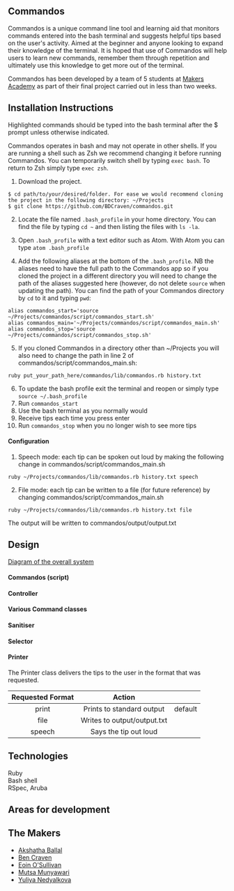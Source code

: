 Commandos
---

Commandos is a unique command line tool and learning aid that monitors commands entered into the bash terminal and suggests helpful tips based on the user's activity. Aimed at the beginner and anyone looking to expand their knowledge of the terminal. It is hoped that use of Commandos will help users to learn new commands, remember them through repetition and ultimately use this knowledge to get more out of the terminal.

Commandos has been developed by a team of 5 students  at [Makers Academy](http://www.makersacademy.com/) as part of their final project carried out in less than two weeks.


Installation Instructions
---
Highlighted commands should be typed into the bash terminal after the $ prompt unless otherwise indicated.

Commandos operates in bash and may not operate in other shells. If you are running a shell such as Zsh we recommend changing it before running Commandos. You can temporarily switch shell by typing `exec bash`. To return to Zsh simply type `exec zsh`.

1. Download the project.
```
$ cd path/to/your/desired/folder. For ease we would recommend cloning
the project in the following directory: ~/Projects
$ git clone https://github.com/BDCraven/commandos.git
```
2. Locate the file named `.bash_profile` in your home directory. You can find the file by typing `cd ~` and then listing the files with `ls -la`.

3. Open `.bash_profile` with a text editor such as Atom. With Atom you can type `atom .bash_profile`

4. Add the following aliases at the bottom of the `.bash_profile`. NB the aliases need to have the full path to the Commandos app so if you cloned the project in a different directory you will need to change the path of the aliases suggested here (however, do not delete `source` when updating the path). You can find the path of your Commandos directory by `cd` to it and typing `pwd`:

```
alias commandos_start='source ~/Projects/commandos/script/commandos_start.sh'
alias commandos_main='~/Projects/commandos/script/commandos_main.sh'
alias commandos_stop='source ~/Projects/commandos/script/commandos_stop.sh'
```
5. If you cloned Commandos in a directory other than ~/Projects you will also need to change the path in line 2 of commandos/script/commandos_main.sh:
```
ruby put_your_path_here/commandos/lib/commandos.rb history.txt
```
6. To update the bash profile exit the terminal and reopen or simply type `source ~/.bash_profile`
7. Run `commandos_start`
8. Use the bash terminal as you normally would  
9. Receive tips each time you press enter
10. Run `commandos_stop` when you no longer wish to see more tips


#### Configuration

1. Speech mode: each tip can be spoken out loud by making the following change in commandos/script/commandos_main.sh
```
ruby ~/Projects/commandos/lib/commandos.rb history.txt speech
```
2. File mode: each tip can be written to a file (for future reference) by changing commandos/script/commandos_main.sh
```
ruby ~/Projects/commandos/lib/commandos.rb history.txt file
```
The output will be written to commandos/output/output.txt


Design
---

[Diagram of the overall system]()

#### Commandos (script)

#### Controller

#### Various Command classes

#### Sanitiser

#### Selector

#### Printer

The Printer class delivers the tips to the user in the format that was requested.

| Requested Format |            Action           |         |
|:----------------:|:---------------------------:|:-------:|
| print            | Prints to standard output   | default |
| file             | Writes to output/output.txt |         |
| speech           | Says the tip out loud       |         |

Technologies
---

Ruby  
Bash shell  
RSpec, Aruba


Areas for development
---

The Makers
---

* [Akshatha Ballal](https://github.com/aballal)
* [Ben Craven](https://github.com/BDCraven)
* [Eoin O'Sullivan](https://github.com/EOSullivanBerlin)
* [Mutsa Munyawari](https://github.com/memunyawiri)
* [Yuliya Nedyalkova](https://github.com/meta-morpho-sys)
